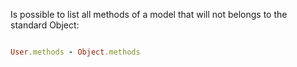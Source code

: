 Is possible to list all methods of a model that will not belongs to the standard Object:
```ruby

User.methods - Object.methods

```